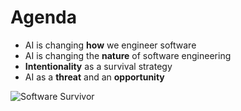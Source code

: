 # Agenda

- AI is changing **how** we engineer software
- AI is changing the **nature** of software engineering
- **Intentionality** as a survival strategy
- AI as a **threat** and an **opportunity**

![Software Survivor](/survival.png)
